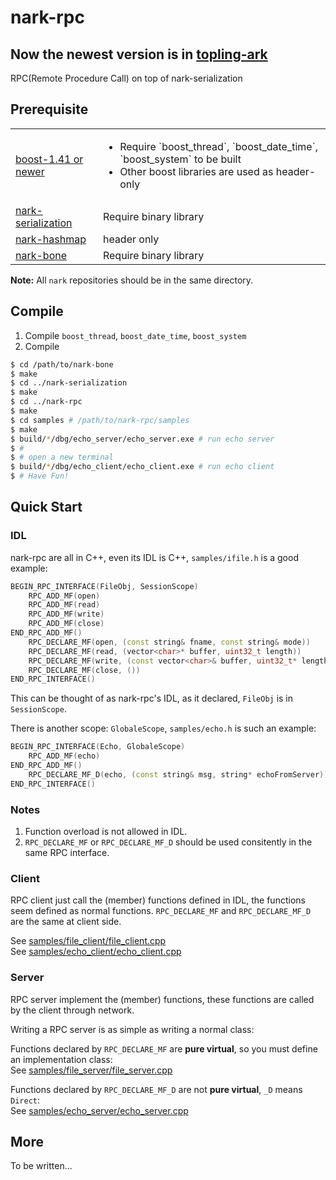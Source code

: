nark-rpc
========
## Now the newest version is in [topling-ark](https://github.com/topling/topling-ark)

RPC(Remote Procedure Call) on top of nark-serialization

## Prerequisite
<table>
<tbody>
<tr>
<td><a href="http://sourceforge.net/projects/boost/">boost-1.41 or newer</a></td>
<td>
<ul>
  <li>
    Require `boost_thread`, `boost_date_time`, `boost_system` to be built
  </li>
  <li>
    Other boost libraries are used as header-only
  </li>
<ul>
</td>
<tr>
<td><a href="https://github.com/rockeet/nark-serialization">nark-serialization</a></td>
<td>Require binary library</td>
</tr>
<tr>
<td><a href="https://github.com/rockeet/nark-hashmap">nark-hashmap</a></td>
<td>header only</td>
<tr>
<tr>
<td><a href="https://github.com/rockeet/nark-bone">nark-bone</a></td>
<td>Require binary library</td>
</tr>
</tbody>
</table>

**Note:** All `nark` repositories should be in the same directory.

## Compile
  1. Compile `boost_thread`, `boost_date_time`, `boost_system`
  2. Compile
```bash
$ cd /path/to/nark-bone
$ make
$ cd ../nark-serialization
$ make
$ cd ../nark-rpc
$ make
$ cd samples # /path/to/nark-rpc/samples
$ make
$ build/*/dbg/echo_server/echo_server.exe # run echo server
$ #
$ # open a new terminal
$ build/*/dbg/echo_client/echo_client.exe # run echo client
$ # Have Fun!
```

## Quick Start
### IDL
nark-rpc are all in C++, even its IDL is C++, `samples/ifile.h` is a good example:

```c++
BEGIN_RPC_INTERFACE(FileObj, SessionScope)
    RPC_ADD_MF(open)
    RPC_ADD_MF(read)
    RPC_ADD_MF(write)
    RPC_ADD_MF(close)
END_RPC_ADD_MF()
    RPC_DECLARE_MF(open, (const string& fname, const string& mode))
    RPC_DECLARE_MF(read, (vector<char>* buffer, uint32_t length))
    RPC_DECLARE_MF(write, (const vector<char>& buffer, uint32_t* length))
    RPC_DECLARE_MF(close, ())
END_RPC_INTERFACE()
```

This can be thought of as nark-rpc's IDL, as it declared, `FileObj` is in `SessionScope`.

There is another scope: `GlobaleScope`, `samples/echo.h` is such an example:
```c++
BEGIN_RPC_INTERFACE(Echo, GlobaleScope)
    RPC_ADD_MF(echo)
END_RPC_ADD_MF()
    RPC_DECLARE_MF_D(echo, (const string& msg, string* echoFromServer))
END_RPC_INTERFACE()
```

### Notes
  1. Function overload is not allowed in IDL.
  2. `RPC_DECLARE_MF` or `RPC_DECLARE_MF_D` should be used consitently in the same RPC interface.

### Client

RPC client just call the (member) functions defined in IDL, the functions seem defined as normal functions.
`RPC_DECLARE_MF` and `RPC_DECLARE_MF_D` are the same at client side.

See [samples/file\_client/file\_client.cpp](samples/file_client/file_client.cpp#L22)<br/>
See [samples/echo\_client/echo\_client.cpp](samples/echo_client/echo_client.cpp#L23)

### Server

RPC server implement the (member) functions, these functions are called by the client through network.

Writing a RPC server is as simple as writing a normal class:

Functions declared by `RPC_DECLARE_MF` are **pure virtual**, so you must define an implementation class:<br/>
See [samples/file\_server/file\_server.cpp](samples/file_server/file_server.cpp#L24)

Functions declared by `RPC_DECLARE_MF_D` are not **pure virtual**, `_D` means `Direct`:<br/>
See [samples/echo\_server/echo\_server.cpp](samples/echo_server/echo_server.cpp#L24)

## More

To be written...
